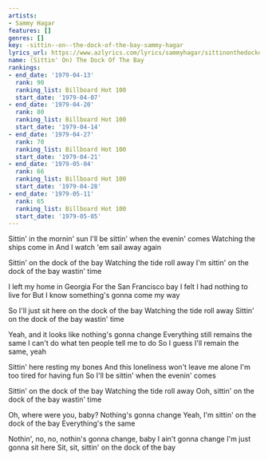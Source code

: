 ```yaml
---
artists:
- Sammy Hagar
features: []
genres: []
key: -sittin--on--the-dock-of-the-bay-sammy-hagar
lyrics_url: https://www.azlyrics.com/lyrics/sammyhagar/sittinonthedockofthebay.html
name: (Sittin' On) The Dock Of The Bay
rankings:
- end_date: '1979-04-13'
  rank: 90
  ranking_list: Billboard Hot 100
  start_date: '1979-04-07'
- end_date: '1979-04-20'
  rank: 80
  ranking_list: Billboard Hot 100
  start_date: '1979-04-14'
- end_date: '1979-04-27'
  rank: 70
  ranking_list: Billboard Hot 100
  start_date: '1979-04-21'
- end_date: '1979-05-04'
  rank: 66
  ranking_list: Billboard Hot 100
  start_date: '1979-04-28'
- end_date: '1979-05-11'
  rank: 65
  ranking_list: Billboard Hot 100
  start_date: '1979-05-05'
---
```


Sittin' in the mornin' sun
I'll be sittin' when the evenin' comes
Watching the ships come in
And I watch 'em sail away again

Sittin' on the dock of the bay
Watching the tide roll away
I'm sittin' on the dock of the bay wastin' time

I left my home in Georgia
For the San Francisco bay
I felt I had nothing to live for
But I know something's gonna come my way

So I'll just sit here on the dock of the bay
Watching the tide roll away
Sittin' on the dock of the bay wastin' time

Yeah, and it looks like nothing's gonna change
Everything still remains the same
I can't do what ten people tell me to do
So I guess I'll remain the same, yeah

Sittin' here resting my bones
And this loneliness won't leave me alone
I'm too tired for having fun
So I'll be sittin' when the evenin' comes 

Sittin' on the dock of the bay
Watching the tide roll away
Ooh, sittin' on the dock of the bay wastin' time

Oh, where were you, baby?
Nothing's gonna change
Yeah, I'm sittin' on the dock of the bay
Everything's the same

Nothin', no, no, nothin's gonna change, baby
I ain't gonna change
I'm just gonna sit here
Sit, sit, sittin' on the dock of the bay



